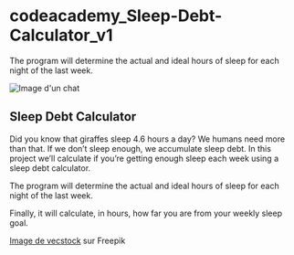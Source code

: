 # codeacademy_Sleep-Debt-Calculator_v1
The program will determine the actual and ideal hours of sleep for each night of the last week.

![Image d'un chat](https://imagizer.imageshack.com/img922/2646/Kf0Xuc.jpg)

## Sleep Debt Calculator

Did you know that giraffes sleep 4.6 hours a day? We humans need more than that. If we don’t sleep enough, we accumulate sleep debt. In this project we’ll calculate if you’re getting enough sleep each week using a sleep debt calculator.

The program will determine the actual and ideal hours of sleep for each night of the last week.

Finally, it will calculate, in hours, how far you are from your weekly sleep goal.

<a href="https://fr.freepik.com/photos-gratuite/chaton-endormi-sieste-table-grace-alarme-generee-par-ia_41668885.htm#page=2&query=sleep&position=4&from_view=search&track=ais_ai_generated">Image de vecstock</a> sur Freepik
